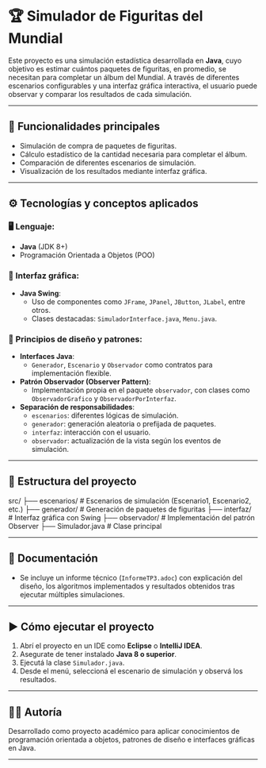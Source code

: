 # 🏆 Simulador de Figuritas del Mundial

Este proyecto es una simulación estadística desarrollada en **Java**, cuyo objetivo es estimar cuántos paquetes de figuritas, en promedio, se necesitan para completar un álbum del Mundial. A través de diferentes escenarios configurables y una interfaz gráfica interactiva, el usuario puede observar y comparar los resultados de cada simulación.

---

## 🚀 Funcionalidades principales

- Simulación de compra de paquetes de figuritas.
- Cálculo estadístico de la cantidad necesaria para completar el álbum.
- Comparación de diferentes escenarios de simulación.
- Visualización de los resultados mediante interfaz gráfica.

---

## ⚙️ Tecnologías y conceptos aplicados

### 🖥️ Lenguaje:
- **Java** (JDK 8+)
- Programación Orientada a Objetos (POO)

### 🎨 Interfaz gráfica:
- **Java Swing**: 
  - Uso de componentes como `JFrame`, `JPanel`, `JButton`, `JLabel`, entre otros.
  - Clases destacadas: `SimuladorInterface.java`, `Menu.java`.

### 🔁 Principios de diseño y patrones:
- **Interfaces Java**:
  - `Generador`, `Escenario` y `Observador` como contratos para implementación flexible.
- **Patrón Observador (Observer Pattern)**:
  - Implementación propia en el paquete `observador`, con clases como `ObservadorGrafico` y `ObservadorPorInterfaz`.
- **Separación de responsabilidades**:
  - `escenarios`: diferentes lógicas de simulación.
  - `generador`: generación aleatoria o prefijada de paquetes.
  - `interfaz`: interacción con el usuario.
  - `observador`: actualización de la vista según los eventos de simulación.

---

## 📁 Estructura del proyecto

src/
├── escenarios/ # Escenarios de simulación (Escenario1, Escenario2, etc.)
├── generador/ # Generación de paquetes de figuritas
├── interfaz/ # Interfaz gráfica con Swing
├── observador/ # Implementación del patrón Observer
├── Simulador.java # Clase principal



---

## 📄 Documentación

- Se incluye un informe técnico (`InformeTP3.adoc`) con explicación del diseño, los algoritmos implementados y resultados obtenidos tras ejecutar múltiples simulaciones.

---

## ▶️ Cómo ejecutar el proyecto

1. Abrí el proyecto en un IDE como **Eclipse** o **IntelliJ IDEA**.
2. Asegurate de tener instalado **Java 8 o superior**.
3. Ejecutá la clase `Simulador.java`.
4. Desde el menú, seleccioná el escenario de simulación y observá los resultados.

---

## 👩‍💻 Autoría

Desarrollado como proyecto académico para aplicar conocimientos de programación orientada a objetos, patrones de diseño e interfaces gráficas en Java.

---

